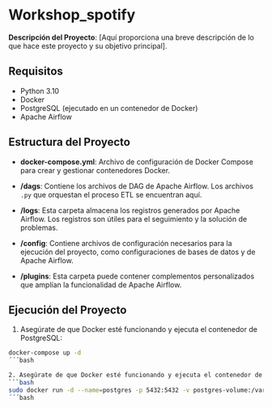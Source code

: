 # Workshop_spotify

**Descripción del Proyecto**: [Aquí proporciona una breve descripción de lo que hace este proyecto y su objetivo principal].

## Requisitos

- Python 3.10
- Docker
- PostgreSQL (ejecutado en un contenedor de Docker)
- Apache Airflow

## Estructura del Proyecto

- **docker-compose.yml**: Archivo de configuración de Docker Compose para crear y gestionar contenedores Docker.

- **/dags**: Contiene los archivos de DAG de Apache Airflow. Los archivos `.py` que orquestan el proceso ETL se encuentran aquí.

- **/logs**: Esta carpeta almacena los registros generados por Apache Airflow. Los registros son útiles para el seguimiento y la solución de problemas.

- **/config**: Contiene archivos de configuración necesarios para la ejecución del proyecto, como configuraciones de bases de datos y de Apache Airflow.

- **/plugins**: Esta carpeta puede contener complementos personalizados que amplían la funcionalidad de Apache Airflow.

## Ejecución del Proyecto

1. Asegúrate de que Docker esté funcionando y ejecuta el contenedor de PostgreSQL:

```bash
docker-compose up -d
´´´bash

2. Asegúrate de que Docker esté funcionando y ejecuta el contenedor de PostgreSQL:
```bash
sudo docker run -d --name=postgres -p 5432:5432 -v postgres-volume:/var/lib/postgresql/data -e POSTGRES_PASSWORD=mysecretpass postgres
´´´bash
